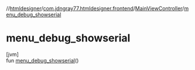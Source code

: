 //[htmldesigner](../../../index.md)/[com.jdngray77.htmldesigner.frontend](../index.md)/[MainViewController](index.md)/[menu_debug_showserial](menu_debug_showserial.md)

# menu_debug_showserial

[jvm]\
fun [menu_debug_showserial](menu_debug_showserial.md)()

